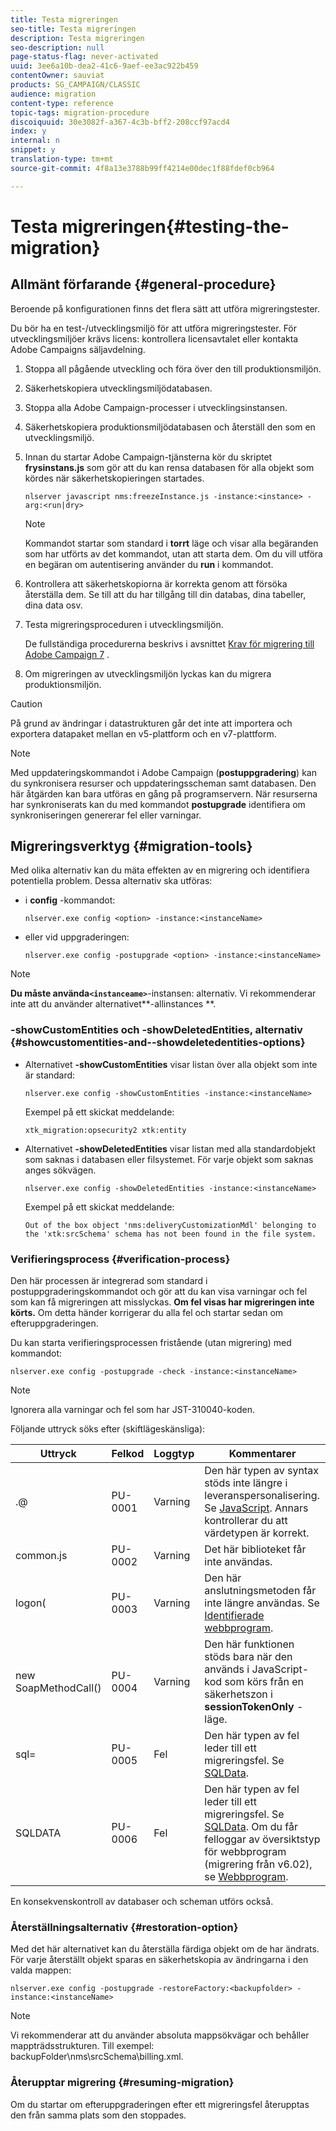 ```yaml
---
title: Testa migreringen
seo-title: Testa migreringen
description: Testa migreringen
seo-description: null
page-status-flag: never-activated
uuid: 3ee6a10b-dea2-41c6-9aef-ee3ac922b459
contentOwner: sauviat
products: SG_CAMPAIGN/CLASSIC
audience: migration
content-type: reference
topic-tags: migration-procedure
discoiquuid: 30e3082f-a367-4c3b-bff2-208ccf97acd4
index: y
internal: n
snippet: y
translation-type: tm+mt
source-git-commit: 4f8a13e3788b99ff4214e00dec1f88fdef0cb964

---
```



# Testa migreringen{#testing-the-migration}

## Allmänt förfarande {#general-procedure}

Beroende på konfigurationen finns det flera sätt att utföra migreringstester.

Du bör ha en test-/utvecklingsmiljö för att utföra migreringstester. För utvecklingsmiljöer krävs licens: kontrollera licensavtalet eller kontakta Adobe Campaigns säljavdelning.

1. Stoppa all pågående utveckling och föra över den till produktionsmiljön.
1. Säkerhetskopiera utvecklingsmiljödatabasen.
1. Stoppa alla Adobe Campaign-processer i utvecklingsinstansen.
1. Säkerhetskopiera produktionsmiljödatabasen och återställ den som en utvecklingsmiljö.
1. Innan du startar Adobe Campaign-tjänsterna kör du skriptet **frysinstans.js** som gör att du kan rensa databasen för alla objekt som kördes när säkerhetskopieringen startades.

   ```
   nlserver javascript nms:freezeInstance.js -instance:<instance> -arg:<run|dry>
   ```

   >[!NOTE]
   >
   >Kommandot startar som standard i **torrt** läge och visar alla begäranden som har utförts av det kommandot, utan att starta dem. Om du vill utföra en begäran om autentisering använder du **run** i kommandot.

1. Kontrollera att säkerhetskopiorna är korrekta genom att försöka återställa dem. Se till att du har tillgång till din databas, dina tabeller, dina data osv.
1. Testa migreringsproceduren i utvecklingsmiljön.

   De fullständiga procedurerna beskrivs i avsnittet [Krav för migrering till Adobe Campaign 7](../../migration/using/prerequisites-for-migration-to-adobe-campaign-7.md) .

1. Om migreringen av utvecklingsmiljön lyckas kan du migrera produktionsmiljön.

>[!CAUTION]
>
>På grund av ändringar i datastrukturen går det inte att importera och exportera datapaket mellan en v5-plattform och en v7-plattform.

>[!NOTE]
>
>Med uppdateringskommandot i Adobe Campaign (**postuppgradering**) kan du synkronisera resurser och uppdateringsscheman samt databasen. Den här åtgärden kan bara utföras en gång på programservern. När resurserna har synkroniserats kan du med kommandot **postupgrade** identifiera om synkroniseringen genererar fel eller varningar.

## Migreringsverktyg {#migration-tools}

Med olika alternativ kan du mäta effekten av en migrering och identifiera potentiella problem. Dessa alternativ ska utföras:

* i **config** -kommandot:

   ```
   nlserver.exe config <option> -instance:<instanceName>
   ```

* eller vid uppgraderingen:

   ```
   nlserver.exe config -postupgrade <option> -instance:<instanceName>
   ```

>[!NOTE]
>
>**Du måste använda`<instanceame>`**-instansen: alternativ. Vi rekommenderar inte att du använder alternativet**-allinstances **.

### -showCustomEntities och -showDeletedEntities, alternativ {#showcustomentities-and--showdeletedentities-options}

* Alternativet **-showCustomEntities** visar listan över alla objekt som inte är standard:

   ```
   nlserver.exe config -showCustomEntities -instance:<instanceName>
   ```

   Exempel på ett skickat meddelande:

   ```
   xtk_migration:opsecurity2 xtk:entity
   ```

* Alternativet **-showDeletedEntities** visar listan med alla standardobjekt som saknas i databasen eller filsystemet. För varje objekt som saknas anges sökvägen.

   ```
   nlserver.exe config -showDeletedEntities -instance:<instanceName>
   ```

   Exempel på ett skickat meddelande:

   ```
   Out of the box object 'nms:deliveryCustomizationMdl' belonging to the 'xtk:srcSchema' schema has not been found in the file system.
   ```

### Verifieringsprocess {#verification-process}

Den här processen är integrerad som standard i postuppgraderingskommandot och gör att du kan visa varningar och fel som kan få migreringen att misslyckas. **Om fel visas har migreringen inte körts.** Om detta händer korrigerar du alla fel och startar sedan om efteruppgraderingen.

Du kan starta verifieringsprocessen fristående (utan migrering) med kommandot:

```
nlserver.exe config -postupgrade -check -instance:<instanceName>
```

>[!NOTE]
>
>Ignorera alla varningar och fel som har JST-310040-koden.

Följande uttryck söks efter (skiftlägeskänsliga):

<table> 
 <thead> 
  <tr> 
   <th> Uttryck<br /> </th> 
   <th> Felkod<br /> </th> 
   <th> Loggtyp<br /> </th> 
   <th> Kommentarer<br /> </th> 
  </tr> 
 </thead> 
 <tbody> 
  <tr> 
   <td> .@<br /> </td> 
   <td> PU-0001<br /> </td> 
   <td> Varning<br /> </td> 
   <td> Den här typen av syntax stöds inte längre i leveranspersonalisering. Se <a href="../../migration/using/general-configurations.md#javascript" target="_blank">JavaScript</a>. Annars kontrollerar du att värdetypen är korrekt.<br /> </td> 
  </tr> 
  <tr> 
   <td> common.js<br /> </td> 
   <td> PU-0002<br /> </td> 
   <td> Varning<br /> </td> 
   <td> Det här biblioteket får inte användas.<br /> </td> 
  </tr> 
  <tr> 
   <td> logon(<br /> </td> 
   <td> PU-0003<br /> </td> 
   <td> Varning<br /> </td> 
   <td> Den här anslutningsmetoden får inte längre användas. Se <a href="../../migration/using/general-configurations.md#identified-web-applications" target="_blank">Identifierade webbprogram</a>.<br /> </td> 
  </tr> 
  <tr> 
   <td> new SoapMethodCall()<br /> </td> 
   <td> PU-0004<br /> </td> 
   <td> Varning<br /> </td> 
   <td> Den här funktionen stöds bara när den används i JavaScript-kod som körs från en säkerhetszon i <strong>sessionTokenOnly</strong> -läge.<br /> </td> 
  </tr> 
  <tr> 
   <td> sql=<br /> </td> 
   <td> PU-0005<br /> </td> 
   <td> Fel<br /> </td> 
   <td> Den här typen av fel leder till ett migreringsfel. Se <a href="../../migration/using/general-configurations.md#sqldata" target="_blank">SQLData</a>.<br /> </td> 
  </tr> 
  <tr> 
   <td> SQLDATA<br /> </td> 
   <td> PU-0006<br /> </td> 
   <td> Fel<br /> </td> 
   <td> Den här typen av fel leder till ett migreringsfel. Se <a href="../../migration/using/general-configurations.md#sqldata" target="_blank">SQLData</a>. Om du får felloggar av översiktstyp för webbprogram (migrering från v6.02), se <a href="../../migration/using/specific-configurations-in-v6-02.md#web-applications" target="_blank">Webbprogram</a>.<br /> </td> 
  </tr> 
 </tbody> 
</table>

En konsekvenskontroll av databaser och scheman utförs också.

### Återställningsalternativ {#restoration-option}

Med det här alternativet kan du återställa färdiga objekt om de har ändrats. För varje återställt objekt sparas en säkerhetskopia av ändringarna i den valda mappen:

```
nlserver.exe config -postupgrade -restoreFactory:<backupfolder> -instance:<instanceName>
```

>[!NOTE]
>
>Vi rekommenderar att du använder absoluta mappsökvägar och behåller mappträdsstrukturen. Till exempel: backupFolder\nms\srcSchema\billing.xml.

### Återupptar migrering {#resuming-migration}

Om du startar om efteruppgraderingen efter ett migreringsfel återupptas den från samma plats som den stoppades.
